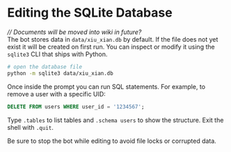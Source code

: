 # Editing the SQLite Database
*// Documents will be moved into wiki in future?*  
The bot stores data in `data/xiu_xian.db` by default. If the file does not yet
exist it will be created on first run. You can inspect or modify it using the
`sqlite3` CLI that ships with Python.

```bash
# open the database file
python -m sqlite3 data/xiu_xian.db
```

Once inside the prompt you can run SQL statements. For example, to remove a
user with a specific UID:

```sql
DELETE FROM users WHERE user_id = '1234567';
```

Type `.tables` to list tables and `.schema users` to show the structure.
Exit the shell with `.quit`.

Be sure to stop the bot while editing to avoid file locks or corrupted data.
